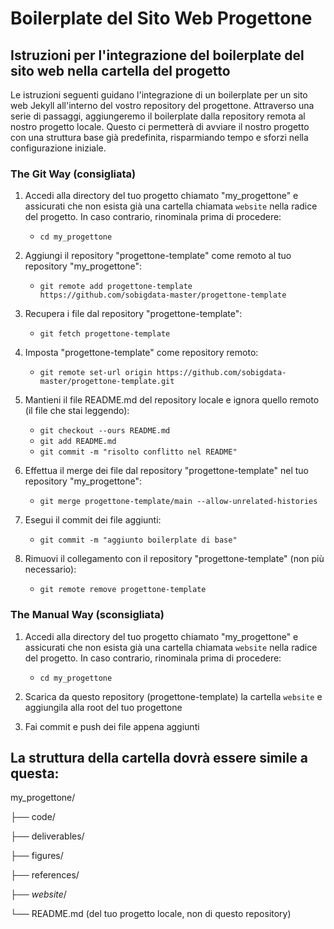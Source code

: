 # Boilerplate del Sito Web Progettone

## Istruzioni per l'integrazione del boilerplate del sito web nella cartella del progetto

Le istruzioni seguenti guidano l'integrazione di un boilerplate per un sito web Jekyll all'interno del vostro repository del progettone. Attraverso una serie di passaggi, aggiungeremo il boilerplate dalla repository remota al nostro progetto locale. Questo ci permetterà di avviare il nostro progetto con una struttura base già predefinita, risparmiando tempo e sforzi nella configurazione iniziale.

### The Git Way (consigliata)

1. Accedi alla directory del tuo progetto chiamato "my_progettone" e assicurati che non esista già una cartella chiamata `website` nella radice del progetto. In caso contrario, rinominala prima di procedere:
   - `cd my_progettone`

2. Aggiungi il repository "progettone-template" come remoto al tuo repository "my_progettone":
   - `git remote add progettone-template https://github.com/sobigdata-master/progettone-template`

3. Recupera i file dal repository "progettone-template":
   - `git fetch progettone-template`

4. Imposta "progettone-template" come repository remoto:
   - `git remote set-url origin https://github.com/sobigdata-master/progettone-template.git`

5. Mantieni il file README.md del repository locale e ignora quello remoto (il file che stai leggendo):
   - `git checkout --ours README.md`
   - `git add README.md`
   - `git commit -m "risolto conflitto nel README"`

6. Effettua il merge dei file dal repository "progettone-template" nel tuo repository "my_progettone":
   - `git merge progettone-template/main --allow-unrelated-histories`

7. Esegui il commit dei file aggiunti:
   - `git commit -m "aggiunto boilerplate di base"`

8. Rimuovi il collegamento con il repository "progettone-template" (non più necessario):
   - `git remote remove progettone-template`


### The Manual Way (sconsigliata)

1. Accedi alla directory del tuo progetto chiamato "my_progettone" e assicurati che non esista già una cartella chiamata `website` nella radice del progetto. In caso contrario, rinominala prima di procedere:
   - `cd my_progettone`

2. Scarica da questo repository (progettone-template) la cartella `website` e aggiungila alla root del tuo progettone

3. Fai commit e push dei file appena aggiunti

## La struttura della cartella dovrà essere simile a questa:


my_progettone/

├── code/

├── deliverables/

├── figures/

├── references/

├── *website*/

└── README.md (del tuo progetto locale, non di questo repository)
